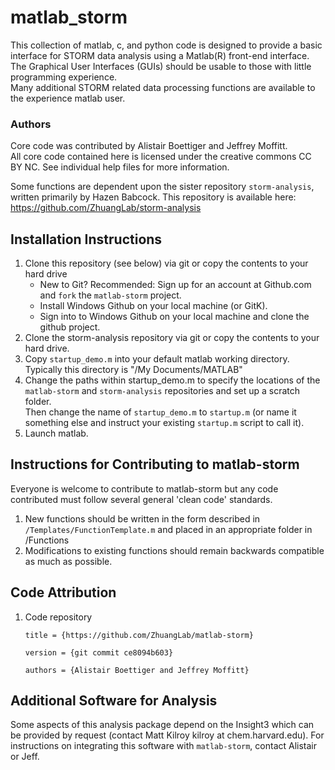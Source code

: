 # matlab_storm #
This collection of matlab, c, and python code is designed to provide a basic interface for STORM data analysis using a Matlab(R) front-end interface.  
The Graphical User Interfaces (GUIs) should be usable to those with little programming experience.  
Many additional STORM related data processing functions are available to the experience matlab user.  

### Authors ###
Core code was contributed by Alistair Boettiger and Jeffrey Moffitt.  
All core code contained here is licensed under the creative commons CC BY NC. See individual help files for more information.

Some functions are dependent upon the sister repository `storm-analysis`, written primarily by Hazen Babcock.
This repository is available here: https://github.com/ZhuangLab/storm-analysis

## Installation Instructions ##
1. Clone this repository (see below) via git or copy the contents to your hard drive
    * New to Git? Recommended: Sign up for an account at Github.com and `fork` the `matlab-storm` project.
    * Install Windows Github on your local machine (or GitK).
    * Sign into to Windows Github on your local machine and clone the github project.
2. Clone the storm-analysis repository via git or copy the contents to your hard drive. 
2. Copy `startup_demo.m` into your default matlab working directory. Typically this directory is "/My Documents/MATLAB"
3. Change the paths within startup_demo.m to specify the locations of the `matlab-storm` and `storm-analysis` repositories and set up a scratch folder.  
Then change the name of `startup_demo.m` to `startup.m` (or name it something else and instruct your existing `startup.m` script to call it).  
5. Launch matlab.

## Instructions for Contributing to matlab-storm
Everyone is welcome to contribute to matlab-storm but any code contributed must follow several general 'clean code' standards.

1. New functions should be written in the form described in `/Templates/FunctionTemplate.m` and placed in an appropriate folder in /Functions
2. Modifications to existing functions should remain backwards compatible as much as possible.

## Code Attribution
1. Code repository
 
     `title = {https://github.com/ZhuangLab/matlab-storm}`

     `version = {git commit ce8094b603}`  

	`authors = {Alistair Boettiger and Jeffrey Moffitt}`

## Additional Software for Analysis
Some aspects of this analysis package depend on the Insight3 which can be provided by request (contact Matt Kilroy kilroy at chem.harvard.edu). 
For instructions on integrating this software with `matlab-storm`, contact Alistair or Jeff. 
